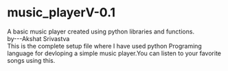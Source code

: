 # music_playerV-0.1
A basic music player created using python libraries and functions.
<br>
   by---Akshat Srivastva
<br>
This is the complete setup file where I have used python Programing language for devloping a simple music player.You can listen to your favorite songs using this.
